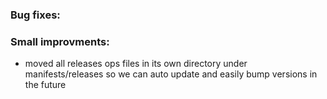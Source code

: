 ### Bug fixes:

### Small improvments:
- moved all releases ops files in its own directory under manifests/releases
  so we can auto update and easily bump versions in the future